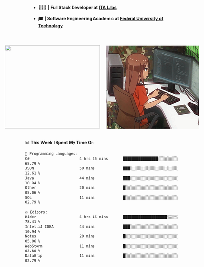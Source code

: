 <body style="margin-bottom: 40px; gap: 20px">
  <div style="display: flex; flex-direction: column; width: auto; margin: 0 auto; padding: 20px;">
    <ul style="flex: 1; margin-bottom: 20px;">
      <li><h4>🧑🏽‍💻 | Full Stack Developer at <a href="https://itafrotas.com//">ITA Labs</a></h4></li>
      <li><h4>🎓 | Software Engineering Academic at <a href="http://www.utfpr.edu.br/">Federal University of Technology</a></h4></li>
      <br/>
    </ul>
    <div style="display: flex; justify-content: center; align-items: center; gap: 20px;">
      <a href="https://skillicons.dev">
        <img width="312" height="274" src="https://skillicons.dev/icons?i=cs,dotnet,php,laravel,ts,js,nodejs,react,swift,java,adonis,postgres,mysql,mongodb,postman,c,heroku,gradle,npm,flutter,docker,aws,redis,kubernetes&theme=light&&perline=4" />
      </a>
      <img width="312" height="274" src="assets/umiko.gif" alt="Computer Boy" />
    </div>
  </div>
</body>


<!--START_SECTION:waka-->
📊 **This Week I Spent My Time On** 

```text
💬 Programming Languages: 
C#                       4 hrs 25 mins       ████████████████░░░░░░░░░   65.79 % 
JSON                     50 mins             ███░░░░░░░░░░░░░░░░░░░░░░   12.61 % 
Java                     44 mins             ███░░░░░░░░░░░░░░░░░░░░░░   10.94 % 
Other                    20 mins             █░░░░░░░░░░░░░░░░░░░░░░░░   05.06 % 
SQL                      11 mins             █░░░░░░░░░░░░░░░░░░░░░░░░   02.79 % 

🔥 Editors: 
Rider                    5 hrs 15 mins       ████████████████████░░░░░   78.41 % 
IntelliJ IDEA            44 mins             ███░░░░░░░░░░░░░░░░░░░░░░   10.94 % 
Notes                    20 mins             █░░░░░░░░░░░░░░░░░░░░░░░░   05.06 % 
WebStorm                 11 mins             █░░░░░░░░░░░░░░░░░░░░░░░░   02.80 % 
DataGrip                 11 mins             █░░░░░░░░░░░░░░░░░░░░░░░░   02.79 % 
```


<!--END_SECTION:waka-->

<!--
**danielr0d/danielr0d** is a ✨ _special_ ✨ repository because its `README.md` (this file) appears on your GitHub profile.

Here are some ideas to get you started:

- 🔭 I’m currently working on ...
- 🌱 I’m currently learning ...
- 👯 I’m looking to collaborate on ...
- 🤔 I’m looking for help with ...
- 💬 Ask me about ...
- 📫 How to reach me: ...
- 😄 Pronouns: ...
- ⚡ Fun fact: ...
-->
